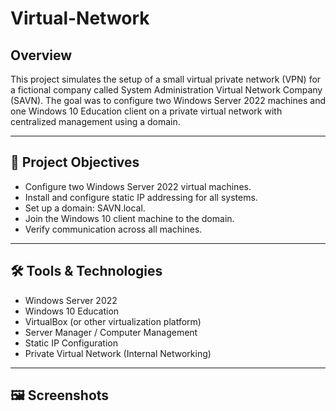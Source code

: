 # Virtual-Network


## Overview 
This project simulates the setup of a small virtual private network (VPN) for a fictional company called System Administration Virtual Network Company (SAVN). The goal was to configure two Windows Server 2022 machines and one Windows 10 Education client on a private virtual network with centralized management using a domain.

---

## 🧩 Project Objectives

- Configure two Windows Server 2022 virtual machines.
- Install and configure static IP addressing for all systems.
- Set up a domain: SAVN.local.
- Join the Windows 10 client machine to the domain.
- Verify communication across all machines.

---

## 🛠️ Tools & Technologies

- Windows Server 2022
- Windows 10 Education
- VirtualBox (or other virtualization platform)
- Server Manager / Computer Management
- Static IP Configuration
- Private Virtual Network (Internal Networking)


---

## 🖼️ Screenshots
